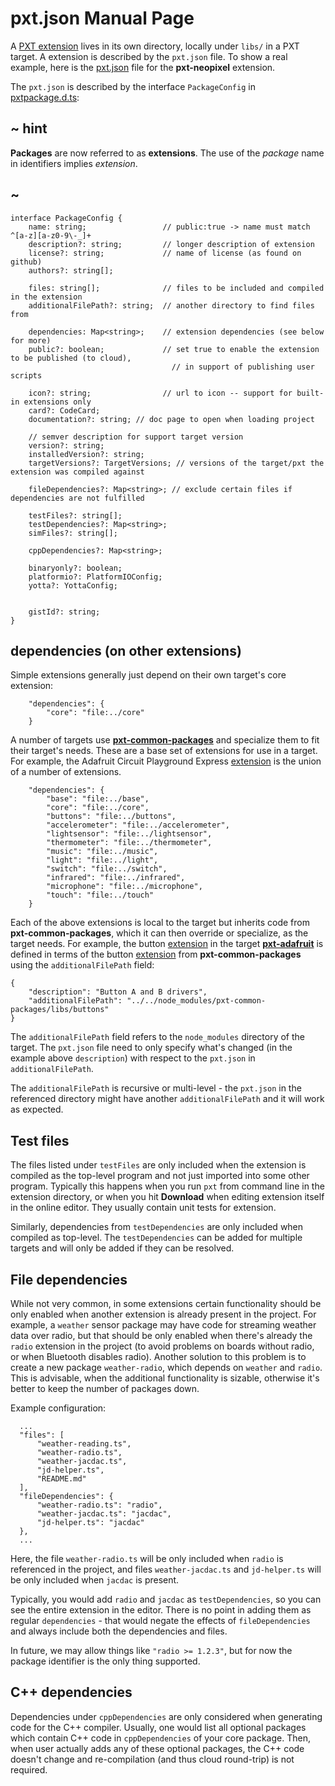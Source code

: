 # pxt.json Manual Page

A [PXT extension](/extension) lives in its own directory, locally under `libs/` in a PXT target. A extension
is described by the `pxt.json` file. To show a real example, here is the [pxt.json](https://github.com/microsoft/pxt-neopixel/blob/master/pxt.json) file for the **pxt-neopixel** extension.

The `pxt.json` is described by the interface `PackageConfig` in [pxtpackage.d.ts](https://github.com/microsoft/pxt/blob/master/localtypings/pxtpackage.d.ts#L15-L43):

## ~ hint

**Packages** are now referred to as **extensions**. The use of the _package_ name in identifiers implies _extension_.

## ~

```typescript-ignore
interface PackageConfig {
    name: string;                 // public:true -> name must match ^[a-z][a-z0-9\-_]+
    description?: string;         // longer description of extension
    license?: string;             // name of license (as found on github)
    authors?: string[];      
    
    files: string[];              // files to be included and compiled in the extension
    additionalFilePath?: string;  // another directory to find files from
    
    dependencies: Map<string>;    // extension dependencies (see below for more)
    public?: boolean;             // set true to enable the extension to be published (to cloud),
                                    // in support of publishing user scripts

    icon?: string;                // url to icon -- support for built-in extensions only
    card?: CodeCard;
    documentation?: string; // doc page to open when loading project

    // semver description for support target version
    version?: string;
    installedVersion?: string;
    targetVersions?: TargetVersions; // versions of the target/pxt the extension was compiled against

    fileDependencies?: Map<string>; // exclude certain files if dependencies are not fulfilled
    
    testFiles?: string[];
    testDependencies?: Map<string>;
    simFiles?: string[];

    cppDependencies?: Map<string>;

    binaryonly?: boolean;
    platformio?: PlatformIOConfig;
    yotta?: YottaConfig;


    gistId?: string;
}
```

## dependencies (on other extensions)

Simple extensions generally just depend on their own target's core extension:
```typescript-ignore
    "dependencies": {
        "core": "file:../core"
    }
```

A number of targets use [**pxt-common-packages**][common-packages] and specialize 
them to fit their target's needs. These are a base set of extensions for use in a target. For example, the Adafruit Circuit Playground Express
[extension](https://github.com/microsoft/pxt-adafruit/blob/master/libs/circuit-playground/pxt.json) is the union of a number of extensions. 

```typescript-ignore
    "dependencies": {
        "base": "file:../base",
        "core": "file:../core",
        "buttons": "file:../buttons",
        "accelerometer": "file:../accelerometer",
        "lightsensor": "file:../lightsensor",
        "thermometer": "file:../thermometer",
        "music": "file:../music",
        "light": "file:../light",
        "switch": "file:../switch",
        "infrared": "file:../infrared",
        "microphone": "file:../microphone",
        "touch": "file:../touch"
    }
```

Each of the above extensions is local to the target but inherits code from **pxt-common-packages**, 
which it can then override or specialize, as the target needs. For example, the button [extension](https://github.com/microsoft/pxt-adafruit/blob/master/libs/buttons/pxt.json)
in the target [**pxt-adafruit**][adafruit] is defined in terms of the button [extension](https://github.com/microsoft/pxt-common-packages/blob/master/libs/buttons/pxt.json) from 
**pxt-common-packages** using the `additionalFilePath` field:
```typescript-ignore
{
    "description": "Button A and B drivers",
    "additionalFilePath": "../../node_modules/pxt-common-packages/libs/buttons"
}
```
The `additionalFilePath` field refers to the `node_modules` directory of the target.
The `pxt.json` file need to only specify what's changed (in the example above `description`)
with respect to the `pxt.json` in `additionalFilePath`.

The `additionalFilePath` is recursive or multi-level - the `pxt.json` in the referenced directory
might have another `additionalFilePath` and it will work as expected.

## Test files

The files listed under `testFiles` are only included when the extension is compiled
as the top-level program and not just imported into some other program.
Typically this happens when you run `pxt` from command line in the
extension directory, or when you hit **Download** when editing extension itself in
the online editor.
They usually contain unit tests for extension.

Similarly, dependencies from `testDependencies` are only included when compiled
as top-level. The ``testDependencies`` can be added for multiple targets
and will only be added if they can be resolved.

## File dependencies

While not very common,
in some extensions certain functionality should be only enabled when another
extension is already present in the project.
For example, a `weather` sensor package may have code for streaming weather
data over radio, but that should be only enabled when there's already the `radio`
extension in the project (to avoid problems on boards without radio, or when
Bluetooth disables radio).
Another solution to this problem is to create a new package `weather-radio`,
which depends on `weather` and `radio`.
This is advisable, when the additional functionality is sizable, otherwise
it's better to keep the number of packages down.

Example configuration:
```typescript-ignore
  ...
  "files": [
      "weather-reading.ts",
      "weather-radio.ts",
      "weather-jacdac.ts", 
      "jd-helper.ts",
      "README.md"
  ],
  "fileDependencies": {
      "weather-radio.ts": "radio",
      "weather-jacdac.ts": "jacdac",
      "jd-helper.ts": "jacdac"
  },
  ...
```

Here, the file `weather-radio.ts` will be only included when `radio` is referenced in
the project, and files `weather-jacdac.ts` and `jd-helper.ts` will be only included when
`jacdac` is present.

Typically, you would add `radio` and `jacdac` as `testDependencies`, so you can see
the entire extension in the editor.
There is no point in adding them as regular `dependencies` - that would negate the
effects of `fileDependencies` and always include both the dependencies and files.

In future, we may allow things like `"radio >= 1.2.3"`, but for now the package identifier is
the only thing supported.

## C++ dependencies

Dependencies under `cppDependencies` are only considered when generating
code for the C++ compiler.
Usually, one would list all optional packages which contain
C++ code in `cppDependencies` of your core package.
Then, when user actually adds any of these optional packages, the
C++ code doesn't change and re-compilation (and thus cloud round-trip) is not required.

[adafruit]: https://github.com/microsoft/pxt-adafruit
[common-packages]: https://github.com/microsoft/pxt-common-packages
